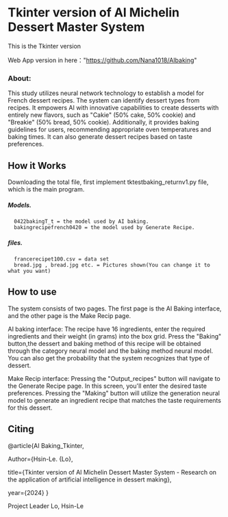 # Tkinter version of AI Michelin Dessert Master System

This is the Tkinter version

Web App version in here："https://github.com/Nana1018/AIbaking"

### About:
This study utilizes neural network technology to establish a model for French dessert recipes. The system can identify dessert types from recipes. It empowers AI with innovative capabilities to create desserts with entirely new flavors, such as "Cakie" (50% cake, 50% cookie) and "Breakie" (50% bread, 50% cookie). Additionally, it provides baking guidelines for users, recommending appropriate oven temperatures and baking times. It can also generate dessert recipes based on taste preferences.

## How it Works

Downloading the total file,
first implement tktestbaking_returnv1.py file, which is the main program.
##### Models.
      0422bakingT_t = the model used by AI baking.
      bakingrecipefrench0420 = the model used by Generate Recipe.
##### files.
      francerecipet100.csv = data set
      bread.jpg , bread.jpg etc. = Pictures shown(You can change it to what you want)
## How to use

The system consists of two pages. The first page is the AI Baking interface, and the other page is the Make Recip page.

AI baking interface:
The recipe have 16 ingredients, enter the required ingredients and their weight (in grams) into the box grid. Press the "Baking" button,the dessert and baking method of this recipe will be obtained through the category neural model and the baking method neural model. You can also get the probability that the system recognizes that type of dessert.

Make Recip interface:
Pressing the "Output_recipes" button will navigate to the Generate Recipe page. In this screen, you'll enter the desired taste preferences. Pressing the "Making" button will utilize the generation neural model to generate an ingredient recipe that matches the taste requirements for this dessert.
      
## Citing

@article{AI Baking_Tkinter,

Author={Hsin-Le. {Lo},

title={Tkinter version of AI Michelin Dessert Master System - Research on the application of artificial intelligence in dessert making},

year={2024} }

Project Leader
Lo, Hsin-Le
